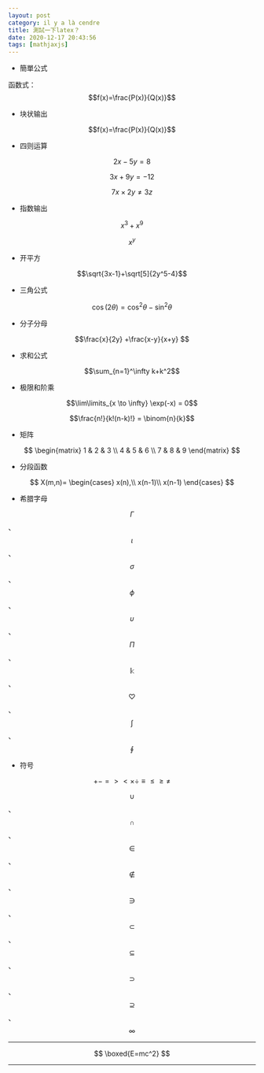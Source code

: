 ```yaml
---
layout: post
category: il y a là cendre
title: 測試一下latex？
date: 2020-12-17 20:43:56
tags: [mathjaxjs]
---
```


- 簡單公式

函数式： $$f(x)=\frac{P(x)}{Q(x)}$$

- 块状输出

$$f(x)=\frac{P(x)}{Q(x)}$$ 

- 四则运算

$$2x - 5y =  8$$

$$3x + 9y =  -12$$

$$7x \times 2y \neq 3z$$

- 指数输出

$$x^3+x^9$$

$$x^y$$

- 开平方

$$\sqrt{3x-1}+\sqrt[5]{2y^5-4}$$

- 三角公式

$$\cos (2\theta) = \cos^2 \theta - \sin^2 \theta$$

- 分子分母

$$\frac{x}{2y} +\frac{x-y}{x+y} $$

- 求和公式

$$\sum_{n=1}^\infty k+k^2$$

- 极限和阶乘

$$\lim\limits_{x \to \infty} \exp(-x) = 0$$

$$\frac{n!}{k!(n-k)!} = \binom{n}{k}$$

- 矩阵

$$
  \begin{matrix}
   1 & 2 & 3 \\
   4 & 5 & 6 \\
   7 & 8 & 9
  \end{matrix} 
$$

- 分段函数

$$
X(m,n)=
\begin{cases}
x(n),\\
x(n-1)\\
x(n-1)
\end{cases}
$$

- 希腊字母

$$\Gamma$$、$$\iota$$、$$\sigma$$、$$\phi$$、$$\upsilon$$、$$\Pi$$、$$\Bbbk$$、$$\heartsuit$$、$$\int$$、$$\oint$$

- 符号

$$+ - = > < \times  \div  \equiv \leq  \geq  \neq$$

$$\cup$$、$$\cap$$、$$\in$$、$$\notin$$、$$\ni$$、$$\subset$$、$$\subseteq$$、$$\supset$$、$$\supseteq$$、$$\infty$$

------

$$ \boxed{E=mc^2} $$


------





